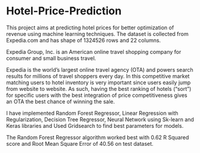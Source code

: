 # Hotel-Price-Prediction

This project aims at predicting hotel prices for better optimization of revenue using machine learning techniques. The dataset is collected from Expedia.com and has shape of 1324526 rows and 22 columns.

Expedia Group, Inc. is an American online travel shopping company for consumer and small business travel.

Expedia is the world’s largest online travel agency (OTA) and powers search results for millions of travel shoppers every day. In this competitive market matching users to hotel inventory is very important since users easily jump from website to website. As such, having the best ranking of hotels (“sort”) for specific users with the best integration of price competitiveness gives an OTA the best chance of winning the sale.

I have implemented Random Forest Regressor, Linear Regression with Regularization, Decision Tree Regressor, Neural Network using Sk-learn and Keras libraries and Used Gridsearch to find best parameters for models.

The Random Forest Regressor algorithm worked best with 0.62 R Squared score and Root Mean Square Error of 40.56 on test dataset.
